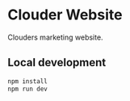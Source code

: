 # Clouder Website

Clouders marketing website.

## Local development

```sh
npm install
npm run dev
```
